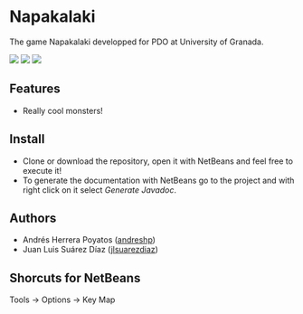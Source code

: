 # Napakalaki

The game Napakalaki developped for PDO at University of Granada.

[![](https://img.shields.io/badge/language-Java-red.svg)](https://www.java.com/es/)
[![](https://img.shields.io/badge/license-GNU-blue.svg)](http://www.gnu.org/copyleft/gpl.html)
[![](https://img.shields.io/badge/university-Granada-orange.svg)](http://www.ugr.es/)

## Features

- Really cool monsters!

## Install

- Clone or download the repository, open it with NetBeans and feel free
  to execute it!
- To generate the documentation with NetBeans go to the project and with 
right click on it select *Generate Javadoc*.

## Authors

- Andrés Herrera Poyatos ([andreshp](https://github.com/andreshp))
- Juan Luis Suárez Díaz ([jlsuarezdiaz](https://github.com/jlsuarezdiaz))

## Shorcuts for NetBeans

Tools -> Options -> Key Map